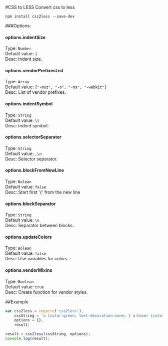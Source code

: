 #CSS to LESS
Convert css to less

```shell
npm install css2less --save-dev
```

###Options:
#### options.indentSize
Type: `Number`  
Default value: `1`  
Desc: Indent size.

#### options.vendorPrefixesList
Type: `Array`  
Default value: `["-moz", "-o", "-ms", "-webkit"]`  
Desc: List of vendor prefixes.

#### options.indentSymbol
Type: `String`  
Default value: `\t`  
Desc: Indent symbol.

#### options.selectorSeparator
Type: `String`  
Default value: `,\n`  
Desc: Selector separator.

#### options.blockFromNewLine
Type: `Bolean`  
Default value: `false`  
Desc: Start first '{' from the new line

#### options.blockSeparator
Type: `String`  
Default value: `\n`  
Desc: Separator between blocks.

#### options.updateColors
Type: `Bolean`  
Default value: `false`  
Desc: Use variables for colors.

#### options.vendorMixins
Type: `Boolean`  
Default value: `true`  
Desc: Create function for vendor styles.

##Example
```javascript
var css2less = require('css2less'),
	cssString = 'a {color:green; text-decoration:none; } a:hover {color:lime; } a:active {text-decoration:underline; }',
	options = {},
	result;

result = css2less(cssString, options);
console.log(result);
```

<!-- Author [css2less](http://www.miyconst.com/Blog/View/14/conver-css-to-less-with-css2less-js) -->